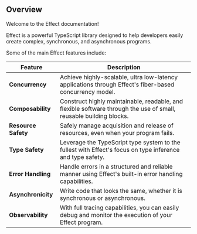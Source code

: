 ## Overview

Welcome to the Effect documentation!

Effect is a powerful TypeScript library designed to help developers
easily create complex, synchronous, and asynchronous programs.

Some of the main Effect features include:

| Feature             | Description                                                                                                        |
| ------------------- | ------------------------------------------------------------------------------------------------------------------ |
| **Concurrency**     | Achieve highly-scalable, ultra low-latency applications through Effect's fiber-based concurrency model.            |
| **Composability**   | Construct highly maintainable, readable, and flexible software through the use of small, reusable building blocks. |
| **Resource Safety** | Safely manage acquisition and release of resources, even when your program fails.                                  |
| **Type Safety**     | Leverage the TypeScript type system to the fullest with Effect's focus on type inference and type safety.          |
| **Error Handling**  | Handle errors in a structured and reliable manner using Effect's built-in error handling capabilities.             |
| **Asynchronicity**  | Write code that looks the same, whether it is synchronous or asynchronous.                                         |
| **Observability**   | With full tracing capabilities, you can easily debug and monitor the execution of your Effect program.             |
